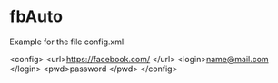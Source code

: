 # fbAuto

Example for the file
config.xml

<?xml version="1.0" encoding="UTF-8"?>
\<config>
	\<url>https://facebook.com/ \</url>
	\<login>name@mail.com \</login>
	\<pwd>password \</pwd> \</config>
